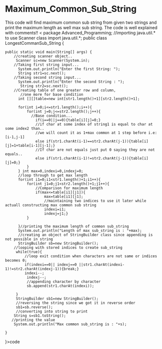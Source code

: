 # Maximum_Common_Sub_String
This code will find maximum common sub string from given two strings and print the maximum length as well max sub string. The code is well explained with comments!!
<
package Advanced_Programming;
//importing java.util.* to use Scanner class 
import java.util.*;
public class LongestCommanSub_String {
   
	public static void main(String[] args) {
		//creating scanner object..
		 Scanner sc=new Scanner(System.in);
		//Taking first string input...
		  System.out.println("Enter the first String: ");
		  String str1=sc.next();
		//Taking second string input...
		  System.out.println("Enter the second String : ");
		   String str2=sc.next();
		//Creating table of one greater row and column, 
		   //one more for base condition
	      int [][]table=new int[str1.length()+1][str2.length()+1];
	      
	      for(int i=0;i<=str1.length();i++){
	    	  for(int j=0;j<=str2.length();j++){
	    		//Base condition...
	    		  if(i==0||j==0){table[i][j]=0;}
	    		  //if char at some index of string1 is equal to char at some index2 than..
	    		  //we will count it as 1+max common at 1 step before i.e: [i-1,j-1]
	    		  else if(str1.charAt(i-1)==str2.charAt(j-1)){table[i][j]=1+table[i-1][j-1];}
	    		  //If char are not equals just put 0 saying they are not equals..
	    		  else if(str1.charAt(i-1)!=str2.charAt(j-1)){table[i][j]=0;}
	    	  }
	      } int max=0,indexi=0,indexj=0;
	      //loop through to get max length
	      for(int i1=0;i1<str1.length()+1;i1++){
	    	  for(int j1=0;j1<str2.length()+1;j1++){
	    		  //Comparison for maximum length
	    		  if(max<=table[i1][j1]){
	    			  max=table[i1][j1];
	    			  //maintaining two indices to use it later while actuall constructing max common sub string  
	    			  indexi=i1;
	    			  indexj=j1;}
	    	  }
	    	 
	      }//printing the maximum length of common sub_string
	      System.out.println("Length of max sub_string is : "+max);
	      //creating an object of StringBuilder class since appending is not possible in string
	      StringBuilder sb=new StringBuilder();
	    //looping with stored indices to create sub_string
	     while(true){
	    	 //loop exit condition when characters are not same or indices becomes 0; 
	    	 if(indexi==0|| indexj==0 ||str1.charAt(indexi-1)!=str2.charAt(indexj-1)){break;}
	    	 indexi--;
	    	  indexj--;
	    	  //appending character by character
	    	  sb.append(str1.charAt(indexi));
	    	  
	     }
	     StringBuilder sb1=new StringBuilder();
	     //reversing the string since we got it in reverse order
	     sb1=sb.reverse();
	     //converting into string to print
	    String s=sb1.toString();
	   //printing the value
	    System.out.println("Max common sub_string is : "+s);

	}

}>code
